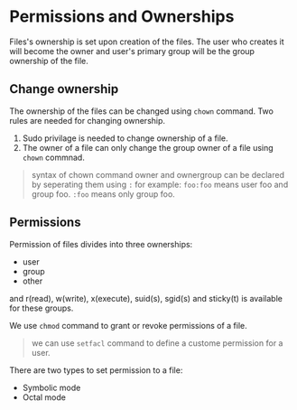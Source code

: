 # Permissions and Ownerships

Files's ownership is set upon creation of the files. The user who creates it will become the owner and user's primary group will be the group ownership of the file.

## Change ownership

The ownership of the files can be changed using `chown` command. Two rules are needed for changing ownership.

1. Sudo privilage is needed to change ownership of a file.
2. The owner of a file can only change the group owner of a file using `chown` commnad.

> syntax of chown command owner and ownergroup can be declared by seperating them using `:` for example: `foo:foo` means user foo and group foo. `:foo` means only group foo.

## Permissions

Permission of files divides into three ownerships:

* user
* group
* other

and r(read), w(write), x(execute), suid(s), sgid(s) and sticky(t) is available for these groups.

We use `chmod` command to grant or revoke permissions of a file.

> we can use `setfacl` command to define a custome permission for a user.

There are two types to set permission to a file:

* Symbolic mode
* Octal mode

